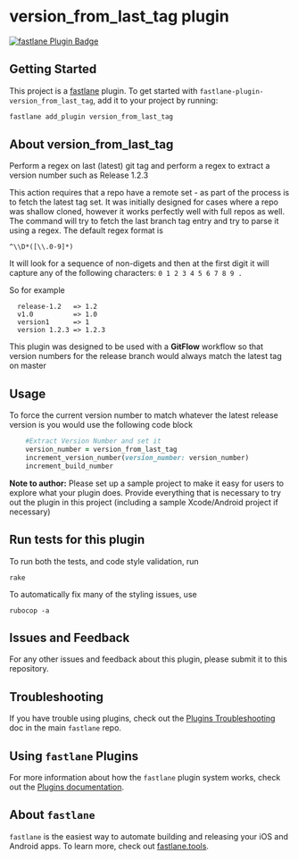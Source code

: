 # version\_from\_last\_tag plugin

[![fastlane Plugin Badge](https://rawcdn.githack.com/fastlane/fastlane/master/fastlane/assets/plugin-badge.svg)](https://rubygems.org/gems/fastlane-plugin-version_from_last_tag)

## Getting Started

This project is a [fastlane](https://github.com/fastlane/fastlane) plugin. To get started with `fastlane-plugin-version_from_last_tag`, add it to your project by running:

```bash
fastlane add_plugin version_from_last_tag
```

## About version\_from\_last\_tag

Perform a regex on last (latest) git tag and perform a regex to extract a version number such as Release 1.2.3

This action requires that a repo have a remote set - as part of the process is to fetch the latest tag set.  It was initially designed for cases where a repo was shallow cloned, however it works perfectly well with full repos as well.  The command will try to fetch the last branch tag entry and try to parse it using a regex. The default regex format is


 ```regex
^\\D*([\\.0-9]*)
 ```

It will look for a sequence of non-digets and then at the first digit it will capture 
any of the following characters:    `0 1 2 3 4 5 6 7 8 9 .`

So for example

```
  release-1.2   => 1.2
  v1.0          => 1.0
  version1      => 1
  version 1.2.3 => 1.2.3
```

This plugin was designed to be used with a **GitFlow** workflow so that version numbers for the release branch would always match the latest tag on master


## Usage

To force the current version number to match whatever the latest release version is you would use the following code block

```ruby
    #Extract Version Number and set it
    version_number = version_from_last_tag
    increment_version_number(version_number: version_number)
    increment_build_number
```

**Note to author:** Please set up a sample project to make it easy for users to explore what your plugin does. Provide everything that is necessary to try out the plugin in this project (including a sample Xcode/Android project if necessary)

## Run tests for this plugin

To run both the tests, and code style validation, run

```
rake
```

To automatically fix many of the styling issues, use 

```
rubocop -a
```

## Issues and Feedback

For any other issues and feedback about this plugin, please submit it to this repository.

## Troubleshooting

If you have trouble using plugins, check out the [Plugins Troubleshooting](https://github.com/fastlane/fastlane/blob/master/fastlane/docs/PluginsTroubleshooting.md) doc in the main `fastlane` repo.

## Using `fastlane` Plugins

For more information about how the `fastlane` plugin system works, check out the [Plugins documentation](https://github.com/fastlane/fastlane/blob/master/fastlane/docs/Plugins.md).

## About `fastlane`

`fastlane` is the easiest way to automate building and releasing your iOS and Android apps. To learn more, check out [fastlane.tools](https://fastlane.tools).
